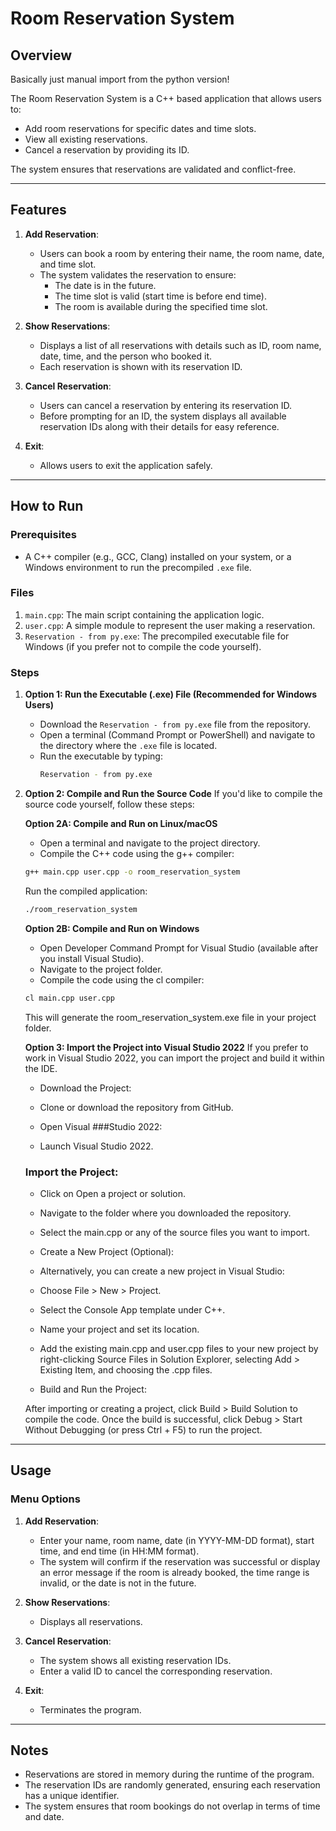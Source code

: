# Room Reservation System

## Overview
Basically just manual import from the python version!

The Room Reservation System is a C++ based application that allows users to:
- Add room reservations for specific dates and time slots.
- View all existing reservations.
- Cancel a reservation by providing its ID.

The system ensures that reservations are validated and conflict-free.

---

## Features
1. **Add Reservation**: 
   - Users can book a room by entering their name, the room name, date, and time slot.
   - The system validates the reservation to ensure:
     - The date is in the future.
     - The time slot is valid (start time is before end time).
     - The room is available during the specified time slot.

2. **Show Reservations**:
   - Displays a list of all reservations with details such as ID, room name, date, time, and the person who booked it.
   - Each reservation is shown with its reservation ID.

3. **Cancel Reservation**:
   - Users can cancel a reservation by entering its reservation ID.
   - Before prompting for an ID, the system displays all available reservation IDs along with their details for easy reference.

4. **Exit**:
   - Allows users to exit the application safely.

---

## How to Run

### Prerequisites
- A C++ compiler (e.g., GCC, Clang) installed on your system, or a Windows environment to run the precompiled `.exe` file.

### Files
1. `main.cpp`: The main script containing the application logic.
2. `user.cpp`: A simple module to represent the user making a reservation.
3. `Reservation - from py.exe`: The precompiled executable file for Windows (if you prefer not to compile the code yourself).

### Steps
1. **Option 1: Run the Executable (.exe) File (Recommended for Windows Users)**
   - Download the `Reservation - from py.exe` file from the repository.
   - Open a terminal (Command Prompt or PowerShell) and navigate to the directory where the `.exe` file is located.
   - Run the executable by typing:
     ```bash
     Reservation - from py.exe
     ```

2. **Option 2: Compile and Run the Source Code**
If you'd like to compile the source code yourself, follow these steps:

   **Option 2A: Compile and Run on Linux/macOS**

      - Open a terminal and navigate to the project directory.
      - Compile the C++ code using the g++ compiler:
      ```bash
      g++ main.cpp user.cpp -o room_reservation_system
      ```
      Run the compiled application:
      ```bash
      ./room_reservation_system
      ```
   
      **Option 2B: Compile and Run on Windows**
   
      - Open Developer Command Prompt for Visual Studio (available after you install Visual Studio).
      - Navigate to the project folder.
      - Compile the code using the cl compiler:
      ```bash
      cl main.cpp user.cpp
      ```
      This will generate the room_reservation_system.exe file in your project folder.

   **Option 3: Import the Project into Visual Studio 2022**
      If you prefer to work in Visual Studio 2022, you can import the project and build it within the IDE.
   
      - Download the Project:
   
      - Clone or download the repository from GitHub.
      - Open Visual ###Studio 2022:
   
      - Launch Visual Studio 2022.
        
      ### Import the Project:
   
      - Click on Open a project or solution.
      - Navigate to the folder where you downloaded the repository.
      - Select the main.cpp or any of the source files you want to import.
      - Create a New Project (Optional):
   
      - Alternatively, you can create a new project in Visual Studio:
      - Choose File > New > Project.
      - Select the Console App template under C++.
      - Name your project and set its location.
      - Add the existing main.cpp and user.cpp files to your new project by right-clicking Source Files in Solution Explorer, selecting Add > Existing Item, and choosing the .cpp files.
      - Build and Run the Project:
   
      After importing or creating a project, click Build > Build Solution to compile the code.
      Once the build is successful, click Debug > Start Without Debugging (or press Ctrl + F5) to run the project.


---

## Usage

### Menu Options
1. **Add Reservation**:
   - Enter your name, room name, date (in YYYY-MM-DD format), start time, and end time (in HH:MM format).
   - The system will confirm if the reservation was successful or display an error message if the room is already booked, the time range is invalid, or the date is not in the future.
   
2. **Show Reservations**:
   - Displays all reservations.
   
3. **Cancel Reservation**:
   - The system shows all existing reservation IDs.
   - Enter a valid ID to cancel the corresponding reservation.
   
4. **Exit**:
   - Terminates the program.

---

## Notes
- Reservations are stored in memory during the runtime of the program.
- The reservation IDs are randomly generated, ensuring each reservation has a unique identifier.
- The system ensures that room bookings do not overlap in terms of time and date.
